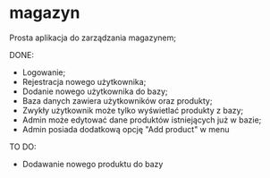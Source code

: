 # magazyn
Prosta aplikacja do zarządzania magazynem;

DONE:
- Logowanie;
- Rejestracja nowego użytkownika;
- Dodanie nowego użytkownika do bazy;
- Baza danych zawiera użytkowników oraz produkty;
- Zwykły użytkownik może tylko wyświetlać produkty z bazy;
- Admin może edytować dane produktów istniejących już w bazie;
- Admin posiada dodatkową opcję "Add product" w menu


TO DO:
- Dodawanie nowego produktu do bazy
